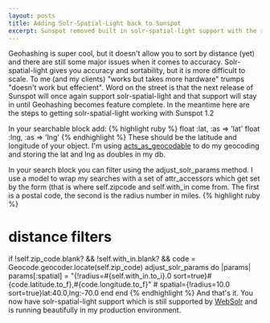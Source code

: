```yaml
---
layout: posts
title: Adding Solr-Spatial-Light back to Sunspot
excerpt: Sunspot removed built in solr-spatial-light support with the release of 1.2.0. Here is how to use it anyway
---
```


Geohashing is super cool, but it doesn't allow you to sort by distance (yet) and there are still some major issues when it comes to accuracy. Solr-spatial-light gives you accuracy and sortability, but it is more difficult to scale.  To me (and my clients) "works but takes more hardware" trumps "doesn't work but effecient".  Word on the street is that the next release of Sunspot will once again support solr-spatial-light and that support will stay in until Geohashing becomes feature complete.  In the meantime here are the steps to getting solr-spatial-light working with Sunspot 1.2

In your searchable block add:
{% highlight ruby %}
float :lat, :as => 'lat'
float :lng, :as => 'lng'
{% endhighlight %}
These should be the latitude and longitude of your object.  I'm using [acts_as_geocodable](http://graticule.rubyforge.org/plugin.html) to do my geocoding and storing the lat and lng as doubles in my db.

In your search block you can filter using the adjust_solr_params method.  I use a model to wrap my searches with a set of attr_accessors which get set by the form (that is where self.zipcode and self.with_in come from.  The first is a postal code, the second is the radius number in miles.
{% highlight ruby %}
# distance filters
if !self.zip_code.blank? && !self.with_in.blank? && code = Geocode.geocoder.locate(self.zip_code)
  adjust_solr_params do |params|
    params[:spatial] = "{!radius=#{self.with_in.to_i}.0 sort=true}#{code.latitude.to_f},#{code.longitude.to_f}"
    # spatial={!radius=10.0 sort=true}lat:40.0,lng:-70.0
  end
end
{% endhighlight %} 
And that's it. You now have solr-spatial-light support which is still supported by [WebSolr](http://websolr.com) and is running beautifully in my production environment.

